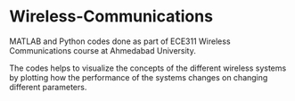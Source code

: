 # Wireless-Communications

MATLAB and Python codes done as part of ECE311 Wireless Communications course at Ahmedabad University.

The codes helps to visualize the concepts of the different wireless systems by plotting how the performance of the systems changes on changing different parameters.
